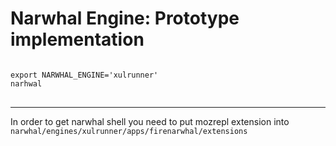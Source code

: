 
Narwhal Engine: Prototype implementation
===========================================================

<pre>
<code>
export NARWHAL_ENGINE='xulrunner'
narhwal
</code>
</pre>

-------------------------

In order to get narwhal shell you need to put mozrepl extension into 
<code>narwhal/engines/xulrunner/apps/firenarwhal/extensions</code>


